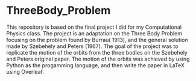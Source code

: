 # ThreeBody_Problem
This repository is based on the final project I did for my Computational Physics class. The project is an adaptation on the Three Body Problem  focusing on the problem found by Burrau( 1913), and the general solution made by Szebehely and Peters (1967). The goal of the project was to replicate the motion of the orbits from the three bodies on the Szebehely and Peters original paper. The motion of the orbits was achieved by using Python as the progamming language, and then write the paper in LaTeX using Overleaf. 
